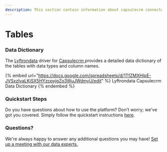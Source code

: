 ```yaml
---
description: This section contain information about capsulecrm connector tables information
---
```


# Tables

### Data Dictionary

The [Lyftrondata](https://www.lyftrondata.com/) driver for [Capsulecrm](https://www.lyftrondata.com/integration/sales-analytics/capsule//)[ ](https://www.lyftrondata.com/integration/capsulecrm/)provides a detailed data dictionary of the tables with data types and column names.

{% embed url="https://docs.google.com/spreadsheets/d/1TfZMXHlpE-JVSxzIvaLKiSX5HYzcpyjgZo3WuJWdmyU/edit" %}
Lyftrondata Capsulecrm Data Dictionary
{% endembed %}

### Quickstart Steps

Do you have questions about how to use the platform? Don't worry; we've got you covered. Simply follow the quickstart instructions [here](../README.md).

### Questions? <a href="#questions" id="questions"></a>

We're always happy to answer any additional questions you may have! [Set up a meeting with our data experts.](https://www.lyftrondata.com/book-a-meeting/)


